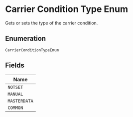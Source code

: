 
# Carrier Condition Type Enum

Gets or sets the type of the carrier condition.

## Enumeration

`CarrierConditionTypeEnum`

## Fields

| Name |
|  --- |
| `NOTSET` |
| `MANUAL` |
| `MASTERDATA` |
| `COMMON` |

